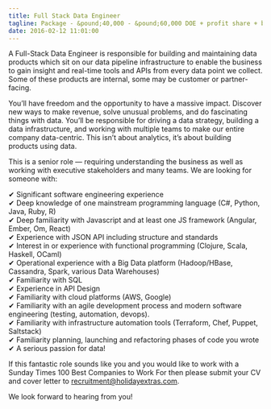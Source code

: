 ```yaml
---
title: Full Stack Data Engineer
tagline: Package - &pound;40,000 - &pound;60,000 DOE + profit share + benefits
date: 2016-02-12 11:01:00
---
```


A Full-Stack Data Engineer is responsible for building and maintaining data products which sit on our data pipeline infrastructure to enable the business to gain insight and real-time tools and APIs from every data point we collect.  Some of these products are internal, some may be customer or partner-facing.

You’ll have freedom and the opportunity to have a massive impact. Discover new ways to make revenue, solve unusual problems, and do fascinating things with data. You’ll be responsible for driving a data strategy, building a data infrastructure, and working with multiple teams to make our entire company data-centric. This isn’t about analytics, it’s about building products using data.

This is a senior role — requiring understanding the business as well as working with executive stakeholders and many teams. We are looking for someone with:

&#10004; Significant software engineering experience  
&#10004; Deep knowledge of one mainstream programming language (C#, Python, Java, Ruby, R)  
&#10004; Deep familiarity with Javascript and at least one JS framework (Angular, Ember, Om, React)  
&#10004; Experience with JSON API including structure and standards  
&#10004; Interest in or experience with functional programming (Clojure, Scala, Haskell, OCaml)  
&#10004; Operational experience with a Big Data platform (Hadoop/HBase, Cassandra, Spark, various Data Warehouses)  
&#10004; Familiarity with SQL  
&#10004; Experience in API Design  
&#10004; Familiarity with cloud platforms (AWS, Google)  
&#10004; Familiarity with an agile development process and modern software engineering (testing, automation, devops).  
&#10004; Familiarity with infrastructure automation tools (Terraform, Chef, Puppet, Saltstack)  
&#10004; Familiarity planning, launching and refactoring phases of code you wrote  
&#10004; A serious passion for data!  

If this fantastic role sounds like you and you would like to work with a Sunday Times 100 Best Companies to Work For then please submit your CV and cover letter to [recruitment@holidayextras.com](mailto:recruitment@holidayextras.com).

We look forward to hearing from you!
